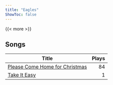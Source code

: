 ```yaml
---
title: "Eagles"
ShowToc: false
---
```


{{< more >}}

## Songs
Title | Plays 
----- | -----: 
[Please Come Home for Christmas](/songs/please-come-home-for-christmas) | 84
[Take It Easy](/songs/take-it-easy) | 1


